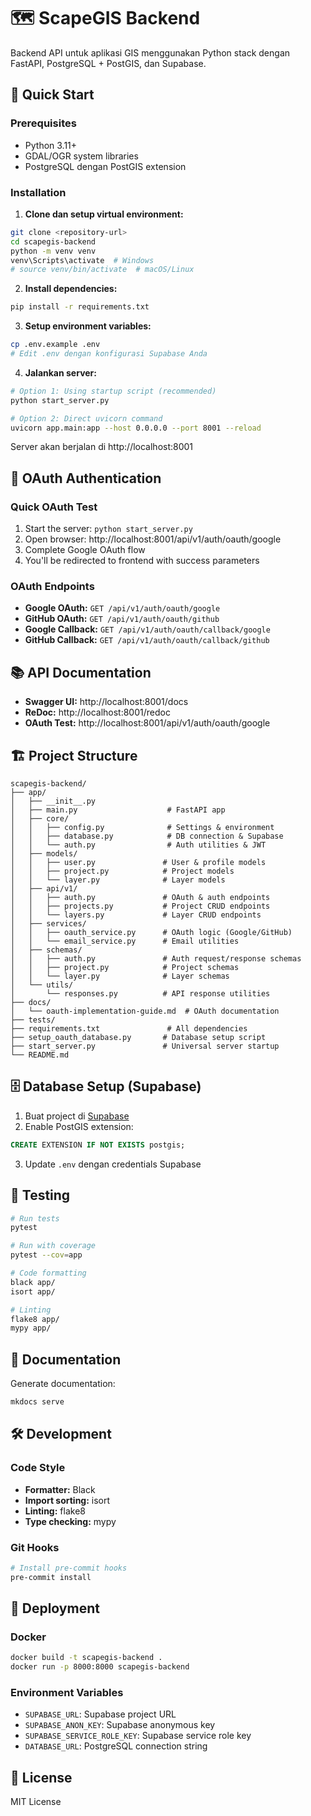 # 🗺️ ScapeGIS Backend

Backend API untuk aplikasi GIS menggunakan Python stack dengan FastAPI, PostgreSQL + PostGIS, dan Supabase.

## 🚀 Quick Start

### Prerequisites
- Python 3.11+
- GDAL/OGR system libraries
- PostgreSQL dengan PostGIS extension

### Installation

1. **Clone dan setup virtual environment:**
```bash
git clone <repository-url>
cd scapegis-backend
python -m venv venv
venv\Scripts\activate  # Windows
# source venv/bin/activate  # macOS/Linux
```

2. **Install dependencies:**
```bash
pip install -r requirements.txt
```

3. **Setup environment variables:**
```bash
cp .env.example .env
# Edit .env dengan konfigurasi Supabase Anda
```

4. **Jalankan server:**
```bash
# Option 1: Using startup script (recommended)
python start_server.py

# Option 2: Direct uvicorn command
uvicorn app.main:app --host 0.0.0.0 --port 8001 --reload
```

Server akan berjalan di http://localhost:8001

## 🔐 OAuth Authentication

### Quick OAuth Test
1. Start the server: `python start_server.py`
2. Open browser: http://localhost:8001/api/v1/auth/oauth/google
3. Complete Google OAuth flow
4. You'll be redirected to frontend with success parameters

### OAuth Endpoints
- **Google OAuth:** `GET /api/v1/auth/oauth/google`
- **GitHub OAuth:** `GET /api/v1/auth/oauth/github`
- **Google Callback:** `GET /api/v1/auth/oauth/callback/google`
- **GitHub Callback:** `GET /api/v1/auth/oauth/callback/github`

## 📚 API Documentation

- **Swagger UI:** http://localhost:8001/docs
- **ReDoc:** http://localhost:8001/redoc
- **OAuth Test:** http://localhost:8001/api/v1/auth/oauth/google

## 🏗️ Project Structure

```
scapegis-backend/
├── app/
│   ├── __init__.py
│   ├── main.py                    # FastAPI app
│   ├── core/
│   │   ├── config.py              # Settings & environment
│   │   ├── database.py            # DB connection & Supabase
│   │   └── auth.py                # Auth utilities & JWT
│   ├── models/
│   │   ├── user.py               # User & profile models
│   │   ├── project.py            # Project models
│   │   └── layer.py              # Layer models
│   ├── api/v1/
│   │   ├── auth.py               # OAuth & auth endpoints
│   │   ├── projects.py           # Project CRUD endpoints
│   │   └── layers.py             # Layer CRUD endpoints
│   ├── services/
│   │   ├── oauth_service.py      # OAuth logic (Google/GitHub)
│   │   └── email_service.py      # Email utilities
│   ├── schemas/
│   │   ├── auth.py               # Auth request/response schemas
│   │   ├── project.py            # Project schemas
│   │   └── layer.py              # Layer schemas
│   └── utils/
│       └── responses.py          # API response utilities
├── docs/
│   └── oauth-implementation-guide.md  # OAuth documentation
├── tests/
├── requirements.txt               # All dependencies
├── setup_oauth_database.py       # Database setup script
├── start_server.py               # Universal server startup
└── README.md
```

## 🗄️ Database Setup (Supabase)

1. Buat project di [Supabase](https://supabase.com)
2. Enable PostGIS extension:
```sql
CREATE EXTENSION IF NOT EXISTS postgis;
```
3. Update `.env` dengan credentials Supabase

## 🧪 Testing

```bash
# Run tests
pytest

# Run with coverage
pytest --cov=app

# Code formatting
black app/
isort app/

# Linting
flake8 app/
mypy app/
```

## 📖 Documentation

Generate documentation:
```bash
mkdocs serve
```

## 🛠️ Development

### Code Style
- **Formatter:** Black
- **Import sorting:** isort
- **Linting:** flake8
- **Type checking:** mypy

### Git Hooks
```bash
# Install pre-commit hooks
pre-commit install
```

## 🚀 Deployment

### Docker
```bash
docker build -t scapegis-backend .
docker run -p 8000:8000 scapegis-backend
```

### Environment Variables
- `SUPABASE_URL`: Supabase project URL
- `SUPABASE_ANON_KEY`: Supabase anonymous key
- `SUPABASE_SERVICE_ROLE_KEY`: Supabase service role key
- `DATABASE_URL`: PostgreSQL connection string

## 📝 License

MIT License
